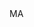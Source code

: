 <?xml version="1.0" encoding="UTF-8"?>
<CustomMetadata xmlns="http://soap.sforce.com/2006/04/metadata">
    <label>MA</label>
</CustomMetadata>
